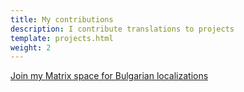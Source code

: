 ```yaml
---
title: My contributions
description: I contribute translations to projects
template: projects.html
weight: 2
---
```


[Join my Matrix space for Bulgarian localizations](https://matrix.to/#/#bulgarian-localizations:mozilla.org)
